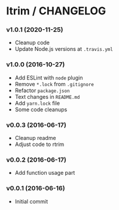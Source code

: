 # ltrim / CHANGELOG


### v1.0.1 (2020-11-25)
* Cleanup code
* Update Node.js versions at `.travis.yml`

### v1.0.0 (2016-10-27)
* Add ESLint with `node` plugin
* Remove `*.lock` from `.gitignore`
* Refactor `package.json`
* Text changes in `README.md`
* Add `yarn.lock` file
* Some code cleanups

### v0.0.3 (2016-06-17)
* Cleanup readme
* Adjust code to rtrim

### v0.0.2 (2016-06-17)
* Add function usage part

### v0.0.1 (2016-06-16)
* Initial commit
